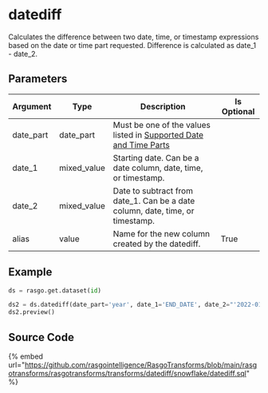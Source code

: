

# datediff

Calculates the difference between two date, time, or timestamp expressions based on the date or time part requested.
Difference is calculated as date_1 - date_2.


## Parameters

| Argument  |    Type     |                                                                                Description                                                                                 | Is Optional |
| --------- | ----------- | -------------------------------------------------------------------------------------------------------------------------------------------------------------------------- | ----------- |
| date_part | date_part   | Must be one of the values listed in [Supported Date and Time Parts](https://docs.snowflake.com/en/sql-reference/functions-date-time.html#label-supported-date-time-parts)  |             |
| date_1    | mixed_value | Starting date. Can be a date column, date, time, or timestamp.                                                                                                             |             |
| date_2    | mixed_value | Date to subtract from date_1. Can be a date column, date, time, or timestamp.                                                                                              |             |
| alias     | value       | Name for the new column created by the datediff.                                                                                                                           | True        |


## Example

```python
ds = rasgo.get.dataset(id)

ds2 = ds.datediff(date_part='year', date_1='END_DATE', date_2="'2022-01-01'")
ds2.preview()
```

## Source Code

{% embed url="https://github.com/rasgointelligence/RasgoTransforms/blob/main/rasgotransforms/rasgotransforms/transforms/datediff/snowflake/datediff.sql" %}
